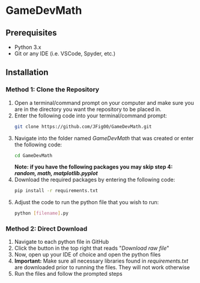 # GameDevMath

## Prerequisites
- Python 3.x
- Git or any IDE (i.e. VSCode, Spyder, etc.)

## Installation
### Method 1: **Clone the Repository**
1. Open a terminal/command prompt on your computer and make sure you are in the directory you want the repository to be placed in.
2. Enter the following code into your terminal/command prompt:
   ```sh
   git clone https://github.com/JFig00/GameDevMath.git
   ```
3. Navigate into the folder named <i>GameDevMath</i> that was created or enter the following code:
   ```sh
   cd GameDevMath
   ```
   **Note: if you have the following packages you may skip step 4: <i>random, math, matplotlib.pyplot</i>**
4. Download the required packages by entering the following code:
   ```sh
   pip install -r requirements.txt
   ```
5. Adjust the code to run the python file that you wish to run:
   ```sh
   python [filename].py
   ```
### Method 2: **Direct Download**
1. Navigate to each python file in GitHub
2. Click the button in the top right that reads "<i>Download raw file</i>"
3. Now, open up your IDE of choice and open the python files
4. **Important:** Make sure all necessary libraries found in <i>requirements.txt</i> are downloaded prior to running the files. They will not work otherwise
5. Run the files and follow the prompted steps
